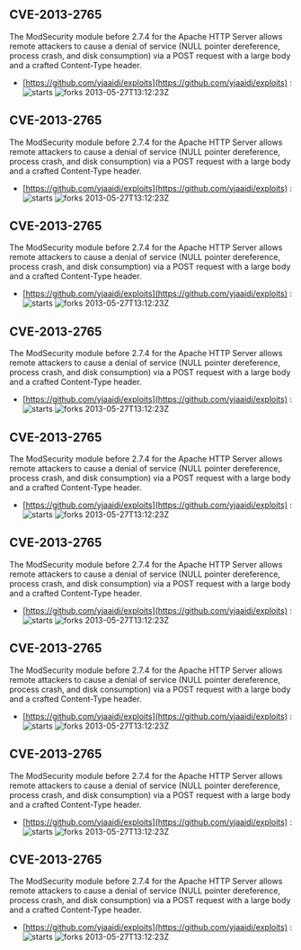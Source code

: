 ## CVE-2013-2765
 The ModSecurity module before 2.7.4 for the Apache HTTP Server allows remote attackers to cause a denial of service (NULL pointer dereference, process crash, and disk consumption) via a POST request with a large body and a crafted Content-Type header.

- [https://github.com/yjaaidi/exploits](https://github.com/yjaaidi/exploits) :  
![starts](https://img.shields.io/github/stars/yjaaidi/exploits.svg) 
![forks](https://img.shields.io/github/forks/yjaaidi/exploits.svg) 
2013-05-27T13:12:23Z

## CVE-2013-2765
 The ModSecurity module before 2.7.4 for the Apache HTTP Server allows remote attackers to cause a denial of service (NULL pointer dereference, process crash, and disk consumption) via a POST request with a large body and a crafted Content-Type header.

- [https://github.com/yjaaidi/exploits](https://github.com/yjaaidi/exploits) :  
![starts](https://img.shields.io/github/stars/yjaaidi/exploits.svg) 
![forks](https://img.shields.io/github/forks/yjaaidi/exploits.svg) 
2013-05-27T13:12:23Z

## CVE-2013-2765
 The ModSecurity module before 2.7.4 for the Apache HTTP Server allows remote attackers to cause a denial of service (NULL pointer dereference, process crash, and disk consumption) via a POST request with a large body and a crafted Content-Type header.

- [https://github.com/yjaaidi/exploits](https://github.com/yjaaidi/exploits) :  
![starts](https://img.shields.io/github/stars/yjaaidi/exploits.svg) 
![forks](https://img.shields.io/github/forks/yjaaidi/exploits.svg) 
2013-05-27T13:12:23Z

## CVE-2013-2765
 The ModSecurity module before 2.7.4 for the Apache HTTP Server allows remote attackers to cause a denial of service (NULL pointer dereference, process crash, and disk consumption) via a POST request with a large body and a crafted Content-Type header.

- [https://github.com/yjaaidi/exploits](https://github.com/yjaaidi/exploits) :  
![starts](https://img.shields.io/github/stars/yjaaidi/exploits.svg) 
![forks](https://img.shields.io/github/forks/yjaaidi/exploits.svg) 
2013-05-27T13:12:23Z

## CVE-2013-2765
 The ModSecurity module before 2.7.4 for the Apache HTTP Server allows remote attackers to cause a denial of service (NULL pointer dereference, process crash, and disk consumption) via a POST request with a large body and a crafted Content-Type header.

- [https://github.com/yjaaidi/exploits](https://github.com/yjaaidi/exploits) :  
![starts](https://img.shields.io/github/stars/yjaaidi/exploits.svg) 
![forks](https://img.shields.io/github/forks/yjaaidi/exploits.svg) 
2013-05-27T13:12:23Z

## CVE-2013-2765
 The ModSecurity module before 2.7.4 for the Apache HTTP Server allows remote attackers to cause a denial of service (NULL pointer dereference, process crash, and disk consumption) via a POST request with a large body and a crafted Content-Type header.

- [https://github.com/yjaaidi/exploits](https://github.com/yjaaidi/exploits) :  
![starts](https://img.shields.io/github/stars/yjaaidi/exploits.svg) 
![forks](https://img.shields.io/github/forks/yjaaidi/exploits.svg) 
2013-05-27T13:12:23Z

## CVE-2013-2765
 The ModSecurity module before 2.7.4 for the Apache HTTP Server allows remote attackers to cause a denial of service (NULL pointer dereference, process crash, and disk consumption) via a POST request with a large body and a crafted Content-Type header.

- [https://github.com/yjaaidi/exploits](https://github.com/yjaaidi/exploits) :  
![starts](https://img.shields.io/github/stars/yjaaidi/exploits.svg) 
![forks](https://img.shields.io/github/forks/yjaaidi/exploits.svg) 
2013-05-27T13:12:23Z

## CVE-2013-2765
 The ModSecurity module before 2.7.4 for the Apache HTTP Server allows remote attackers to cause a denial of service (NULL pointer dereference, process crash, and disk consumption) via a POST request with a large body and a crafted Content-Type header.

- [https://github.com/yjaaidi/exploits](https://github.com/yjaaidi/exploits) :  
![starts](https://img.shields.io/github/stars/yjaaidi/exploits.svg) 
![forks](https://img.shields.io/github/forks/yjaaidi/exploits.svg) 
2013-05-27T13:12:23Z

## CVE-2013-2765
 The ModSecurity module before 2.7.4 for the Apache HTTP Server allows remote attackers to cause a denial of service (NULL pointer dereference, process crash, and disk consumption) via a POST request with a large body and a crafted Content-Type header.

- [https://github.com/yjaaidi/exploits](https://github.com/yjaaidi/exploits) :  
![starts](https://img.shields.io/github/stars/yjaaidi/exploits.svg) 
![forks](https://img.shields.io/github/forks/yjaaidi/exploits.svg) 
2013-05-27T13:12:23Z

